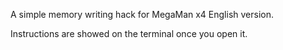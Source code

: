 A simple memory writing hack for MegaMan x4 English version.

Instructions are showed on the terminal once you open it.
